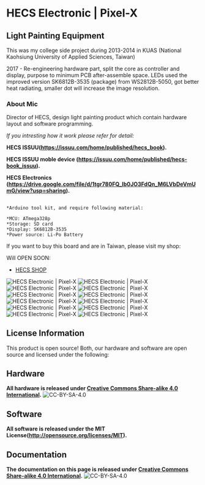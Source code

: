 HECS Electronic | Pixel-X
==============================================

## Light Painting Equipment

This was my college side project during 2013-2014 in KUAS (National Kaohsiung University of Applied Sciences, Taiwan)

2017 - Re-engineering hardware part, split the core as controller and display, purpose to minimum PCB after-assemble space. LEDs used the improved version SK6812B-3535 (package) from WS2812B-5050, got better heat radiating, smaller dot will increase the image resolution.


### **About Mic**

Director of HECS, design light painting product which contain hardware layout and software programming.

_If you intresting how it work please refer for detail:_

**HECS ISSUU(https://issuu.com/home/published/hecs_book).**

**HECS ISSUU moble device (https://issuu.com/home/published/hecs-book_issuu).**

**HECS Electronics (https://drive.google.com/file/d/1tgr780FQ_Ib0JO3FdQn_M6LVbDeVmUmG/view?usp=sharing).**

## 

```
*Arduino tool kit, and require following material:

*MCU: ATmega328p
*Storage: SD card
*Display: SK6812B-3535
*Power source: Li-Po Battery
```

If you want to buy this board and are in Taiwan, please visit my shop: 

Will OPEN SOON:
* [HECS SHOP](https://www.)


![*HECS Electronic | Pixel-X*](https://github.com/Mic-Tsai/HECS_Electronic-Pixel_X/blob/master/res/Pixel-X_1.png)
![*HECS Electronic | Pixel-X*](https://github.com/Mic-Tsai/HECS_Electronic-Pixel_X/blob/master/res/Pixel-X_2.png)
![*HECS Electronic | Pixel-X*](https://github.com/Mic-Tsai/HECS_Electronic-Pixel_X/blob/master/res/Pixel-X_3.png)
![*HECS Electronic | Pixel-X*](https://github.com/Mic-Tsai/HECS_Electronic-Pixel_X/blob/master/res/Pixel-X_4.png)
![*HECS Electronic | Pixel-X*](https://github.com/Mic-Tsai/HECS_Electronic-Pixel_X/blob/master/res/Pixel-X_5.png)
![*HECS Electronic | Pixel-X*](https://github.com/Mic-Tsai/HECS_Electronic-Pixel_X/blob/master/res/Pixel-X_6.png)
![*HECS Electronic | Pixel-X*](https://github.com/Mic-Tsai/HECS_Electronic-Pixel_X/blob/master/res/Pixel-X_7.png)
![*HECS Electronic | Pixel-X*](https://github.com/Mic-Tsai/HECS_Electronic-Pixel_X/blob/master/res/Pixel-X_8.png)
![*HECS Electronic | Pixel-X*](https://github.com/Mic-Tsai/HECS_Electronic-Pixel_X/blob/master/res/Pixel-X_9.png)
![*HECS Electronic | Pixel-X*](https://github.com/Mic-Tsai/HECS_Electronic-Pixel_X/blob/master/res/Pixel-X_10.png)
![*HECS Electronic | Pixel-X*](https://github.com/Mic-Tsai/HECS_Electronic-Pixel_X/blob/master/res/Pixel-X_Main_Control_v11-1.png)
![*HECS Electronic | Pixel-X*](https://github.com/Mic-Tsai/HECS_Electronic-Pixel_X/blob/master/res/Pixel-X_Display_v1_sk6812b-mini-3535.png)
## 

## License Information

This product is open source! Both, our hardware and software are open source and licensed under the following:

## Hardware

**All hardware is released under [Creative Commons Share-alike 4.0 International](http://creativecommons.org/licenses/by-sa/4.0/).**
![CC-BY-SA-4.0](https://i.creativecommons.org/l/by-sa/4.0/88x31.png)

## Software 

**All software is released under the MIT License(http://opensource.org/licenses/MIT).**

## Documentation

**The documentation on this page is released under [Creative Commons Share-alike 4.0 International](http://creativecommons.org/licenses/by-sa/4.0/).**
![CC-BY-SA-4.0](https://i.creativecommons.org/l/by-sa/4.0/88x31.png)
